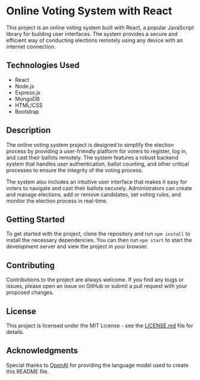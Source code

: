 #  <h1>Online Voting System with React</h1>
  <p>This project is an online voting system built with React, a popular JavaScript library for building user interfaces. The system provides a secure and efficient way of conducting elections remotely using any device with an internet connection.</p>
  <h2>Technologies Used</h2>
  <ul>
    <li>React</li>
    <li>Node.js</li>
    <li>Express.js</li>
    <li>MongoDB</li>
    <li>HTML/CSS</li>
    <li>Bootstrap</li>
  </ul>
  <h2>Description</h2>
  <p>The online voting system project is designed to simplify the election process by providing a user-friendly platform for voters to register, log in, and cast their ballots remotely. The system features a robust backend system that handles user authentication, ballot counting, and other critical processes to ensure the integrity of the voting process.</p>
  <p>The system also includes an intuitive user interface that makes it easy for voters to navigate and cast their ballots securely. Administrators can create and manage elections, add or remove candidates, set voting rules, and monitor the election process in real-time.</p>
  <h2>Getting Started</h2>
  <p>To get started with the project, clone the repository and run <code>npm install</code> to install the necessary dependencies. You can then run <code>npm start</code> to start the development server and view the project in your browser.</p>
  <h2>Contributing</h2>
  <p>Contributions to the project are always welcome. If you find any bugs or issues, please open an issue on GitHub or submit a pull request with your proposed changes.</p>
  <h2>License</h2>
  <p>This project is licensed under the MIT License - see the <a href="LICENSE.md">LICENSE.md</a> file for details.</p>
  <h2>Acknowledgments</h2>
  <p>Special thanks to <a href="https://openai.com/">OpenAI</a> for providing the language model used to create this README file.</p>

